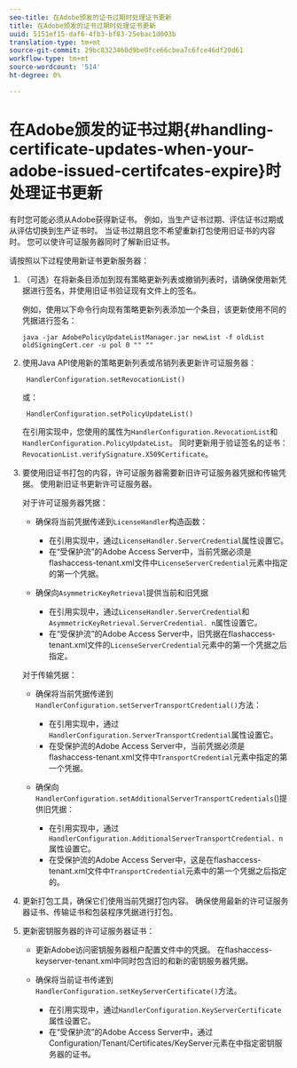 ```yaml
---
seo-title: 在Adobe颁发的证书过期时处理证书更新
title: 在Adobe颁发的证书过期时处理证书更新
uuid: 5151ef15-daf6-4fb3-bf83-25ebac1d003b
translation-type: tm+mt
source-git-commit: 29bc8323460d9be0fce66cbea7c6fce46df20d61
workflow-type: tm+mt
source-wordcount: '514'
ht-degree: 0%

---
```



# 在Adobe颁发的证书过期{#handling-certificate-updates-when-your-adobe-issued-certifcates-expire}时处理证书更新

有时您可能必须从Adobe获得新证书。 例如，当生产证书过期、评估证书过期或从评估切换到生产证书时。 当证书过期且您不希望重新打包使用旧证书的内容时。 您可以使许可证服务器同时了解新旧证书。

请按照以下过程使用新证书更新服务器：

1. （可选）在将新条目添加到现有策略更新列表或撤销列表时，请确保使用新凭据进行签名，并使用旧证书验证现有文件上的签名。

   例如，使用以下命令行向现有策略更新列表添加一个条目，该更新使用不同的凭据进行签名：

   ```
   java -jar AdobePolicyUpdateListManager.jar newList -f oldList oldSigningCert.cer -u pol 0 "" ""
   ```

1. 使用Java API使用新的策略更新列表或吊销列表更新许可证服务器：

   ```
    HandlerConfiguration.setRevocationList() 
   ```

   或：

   ```
    HandlerConfiguration.setPolicyUpdateList()
   ```

   在引用实现中，您使用的属性为`HandlerConfiguration.RevocationList`和`HandlerConfiguration.PolicyUpdateList`。 同时更新用于验证签名的证书：`RevocationList.verifySignature.X509Certificate`。

1. 要使用旧证书打包的内容，许可证服务器需要新旧许可证服务器凭据和传输凭据。 使用新旧证书更新许可证服务器。

   对于许可证服务器凭据：

   * 确保将当前凭据传递到`LicenseHandler`构造函数：

      * 在引用实现中，通过`LicenseHandler.ServerCredential`属性设置它。
      * 在“受保护流”的Adobe Access Server中，当前凭据必须是flashaccess-tenant.xml文件中`LicenseServerCredential`元素中指定的第一个凭据。
   * 确保向`AsymmetricKeyRetrieval`提供当前和旧凭据

      * 在引用实现中，通过`LicenseHandler.ServerCredential`和`AsymmetricKeyRetrieval.ServerCredential. n`属性设置它。
      * 在“受保护流”的Adobe Access Server中，旧凭据在flashaccess-tenant.xml文件的`LicenseServerCredential`元素中的第一个凭据之后指定。

   对于传输凭据：

   * 确保将当前凭据传递到`HandlerConfiguration.setServerTransportCredential()`方法：

      * 在引用实现中，通过`HandlerConfiguration.ServerTransportCredential`属性设置它。
      * 在受保护流的Adobe Access Server中，当前凭据必须是flashaccess-tenant.xml文件中`TransportCredential`元素中指定的第一个凭据。
   * 确保向`HandlerConfiguration.setAdditionalServerTransportCredentials`()提供旧凭据：

      * 在引用实现中，通过`HandlerConfiguration.AdditionalServerTransportCredential. n`属性设置它。
      * 在受保护流的Adobe Access Server中，这是在flashaccess-tenant.xml文件中`TransportCredential`元素中的第一个凭据之后指定的。




1. 更新打包工具，确保它们使用当前凭据打包内容。 确保使用最新的许可证服务器证书、传输证书和包装程序凭据进行打包。
1. 更新密钥服务器的许可证服务器证书：

   * 更新Adobe访问密钥服务器租户配置文件中的凭据。 在flashaccess-keyserver-tenant.xml中同时包含旧的和新的密钥服务器凭据。
   * 确保将当前证书传递到`HandlerConfiguration.setKeyServerCertificate()`方法。

      * 在引用实现中，通过`HandlerConfiguration.KeyServerCertificate`属性设置它。
      * 在“受保护流”的Adobe Access Server中，通过Configuration/Tenant/Certificates/KeyServer元素在中指定密钥服务器的证书。

